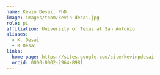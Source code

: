 ```yaml
---
name: Kevin Desai, PhD
image: images/team/kevin-desai.jpg
role: pi
affiliation: University of Texas at San Antonio
aliases:
  - K. Desai
  - K Desai
links:
  home-page: https://sites.google.com/site/kevinpdesai
  orcid: 0000-0002-2964-8981
---
```


